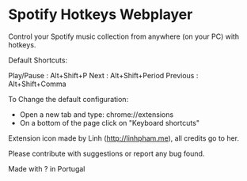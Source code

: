 
# Spotify Hotkeys Webplayer

Control your Spotify music collection from anywhere (on your PC) with hotkeys.

Default Shortcuts:

Play/Pause : Alt+Shift+P
Next       : Alt+Shift+Period
Previous   : Alt+Shift+Comma

To Change the default configuration:
- Open a new tab and type: chrome://extensions
- On a bottom of the page click on "Keyboard shortcuts"


Extension icon made by Linh (http://linhpham.me), all credits go to her. 

Please contribute with suggestions or report any bug found.


Made with ? in Portugal
